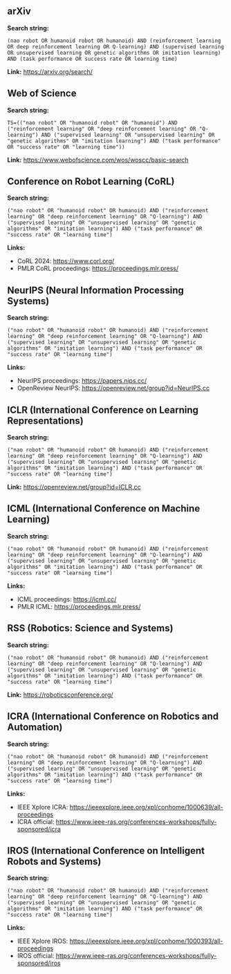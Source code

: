 
## arXiv
**Search string:**
```
(nao robot OR humanoid robot OR humanoid) AND (reinforcement learning OR deep reinforcement learning OR Q-learning) AND (supervised learning OR unsupervised learning OR genetic algorithms OR imitation learning) AND (task performance OR success rate OR learning time)
```

**Link:** https://arxiv.org/search/

## Web of Science
**Search string:**
```
TS=(("nao robot" OR "humanoid robot" OR "humanoid") AND ("reinforcement learning" OR "deep reinforcement learning" OR "Q-learning") AND ("supervised learning" OR "unsupervised learning" OR "genetic algorithms" OR "imitation learning") AND ("task performance" OR "success rate" OR "learning time"))
```

**Link:** https://www.webofscience.com/wos/woscc/basic-search

## Conference on Robot Learning (CoRL)
**Search string:**
```
("nao robot" OR "humanoid robot" OR humanoid) AND ("reinforcement learning" OR "deep reinforcement learning" OR "Q-learning") AND ("supervised learning" OR "unsupervised learning" OR "genetic algorithms" OR "imitation learning") AND ("task performance" OR "success rate" OR "learning time")
```

**Links:**
- CoRL 2024: https://www.corl.org/
- PMLR CoRL proceedings: https://proceedings.mlr.press/

## NeurIPS (Neural Information Processing Systems)
**Search string:**
```
("nao robot" OR "humanoid robot" OR humanoid) AND ("reinforcement learning" OR "deep reinforcement learning" OR "Q-learning") AND ("supervised learning" OR "unsupervised learning" OR "genetic algorithms" OR "imitation learning") AND ("task performance" OR "success rate" OR "learning time")
```

**Links:**
- NeurIPS proceedings: https://papers.nips.cc/
- OpenReview NeurIPS: https://openreview.net/group?id=NeurIPS.cc

## ICLR (International Conference on Learning Representations)
**Search string:**
```
("nao robot" OR "humanoid robot" OR humanoid) AND ("reinforcement learning" OR "deep reinforcement learning" OR "Q-learning") AND ("supervised learning" OR "unsupervised learning" OR "genetic algorithms" OR "imitation learning") AND ("task performance" OR "success rate" OR "learning time")
```

**Link:** https://openreview.net/group?id=ICLR.cc

## ICML (International Conference on Machine Learning)
**Search string:**
```
("nao robot" OR "humanoid robot" OR humanoid) AND ("reinforcement learning" OR "deep reinforcement learning" OR "Q-learning") AND ("supervised learning" OR "unsupervised learning" OR "genetic algorithms" OR "imitation learning") AND ("task performance" OR "success rate" OR "learning time")
```

**Links:**
- ICML proceedings: https://icml.cc/
- PMLR ICML: https://proceedings.mlr.press/

## RSS (Robotics: Science and Systems)
**Search string:**
```
("nao robot" OR "humanoid robot" OR humanoid) AND ("reinforcement learning" OR "deep reinforcement learning" OR "Q-learning") AND ("supervised learning" OR "unsupervised learning" OR "genetic algorithms" OR "imitation learning") AND ("task performance" OR "success rate" OR "learning time")
```

**Link:** https://roboticsconference.org/

## ICRA (International Conference on Robotics and Automation)
**Search string:**
```
("nao robot" OR "humanoid robot" OR humanoid) AND ("reinforcement learning" OR "deep reinforcement learning" OR "Q-learning") AND ("supervised learning" OR "unsupervised learning" OR "genetic algorithms" OR "imitation learning") AND ("task performance" OR "success rate" OR "learning time")
```

**Links:**
- IEEE Xplore ICRA: https://ieeexplore.ieee.org/xpl/conhome/1000639/all-proceedings
- ICRA official: https://www.ieee-ras.org/conferences-workshops/fully-sponsored/icra

## IROS (International Conference on Intelligent Robots and Systems)
**Search string:**
```
("nao robot" OR "humanoid robot" OR humanoid) AND ("reinforcement learning" OR "deep reinforcement learning" OR "Q-learning") AND ("supervised learning" OR "unsupervised learning" OR "genetic algorithms" OR "imitation learning") AND ("task performance" OR "success rate" OR "learning time")
```

**Links:**
- IEEE Xplore IROS: https://ieeexplore.ieee.org/xpl/conhome/1000393/all-proceedings
- IROS official: https://www.ieee-ras.org/conferences-workshops/fully-sponsored/iros

